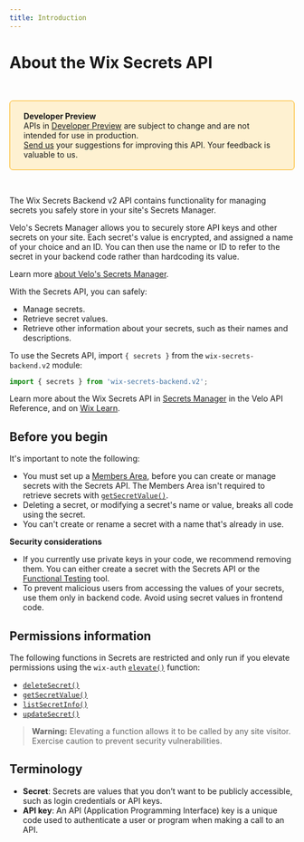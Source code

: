 ```yaml
---
title: Introduction
---
```


# About the Wix Secrets API
&nbsp;

<div style="background-color: #FEF1D1; padding: 18px 24px; border-radius: 6px; border: 1px solid #FDB10C; box-sizing: border-box; display: inline-block">
    <b>Developer Preview</b>
    <br/>
    <span>APIs in <a href="https://www.wix.com/velo/reference/api-overview/developer-preview">Developer Preview</a> are subject to change and are not intended for use in production.<br/><a href="mailto:velo-preview-feedback@wix.com">Send us</a> your suggestions for improving this API. Your feedback is valuable to us.</span>
</div>

&nbsp;
&nbsp;

The Wix Secrets Backend v2 API contains functionality for managing secrets you safely store in your site's Secrets Manager.

Velo's Secrets Manager allows you to securely store API keys and other secrets on your site. 
Each secret's value is encrypted, and assigned a name of your choice and an ID.
You can then use the name or ID to refer to the secret in your backend code rather than hardcoding its value.

Learn more [about Velo's Secrets Manager](https://support.wix.com/en/article/velo-about-the-secrets-manager).


With the Secrets API, you can safely:

- Manage secrets.
- Retrieve secret values.
- Retrieve other information about your secrets, such as their names and descriptions.

To use the Secrets API, import `{ secrets }` from the `wix-secrets-backend.v2` module:
```javascript
import { secrets } from 'wix-secrets-backend.v2';
```

Learn more about the Wix Secrets API in [Secrets Manager](/getting-started/integration-with-third-party-services_secrets-manager) in the Velo API Reference, and on [Wix Learn](https://www.wix.com/learn/online-course/coding-with-velo/velo-backend#secure-api-keys).

## Before you begin
It's important to note the following:

- You must set up a [Members Area](https://support.wix.com/en/article/site-members-adding-and-setting-up-a-members-area), before you can create or manage secrets with the Secrets API. The Members Area isn't required to retrieve secrets with [`getSecretValue()`](wix-secrets-backend-v2/secrets/getsecretvalue).
- Deleting a secret, or modifying a secret's name or value, breaks all code using the secret.
- You can't create or rename a secret with a name that's already in use.

**Security considerations**
- If you currently use private keys in your code, we recommend removing them. You can either create a secret with the Secrets API or the [Functional Testing](https://support.wix.com/en/article/velo-functional-testing-in-the-backend) tool.
- To prevent malicious users from accessing the values of your secrets, use them only in backend code. Avoid using secret values in frontend code.


## Permissions information

The following functions in Secrets are restricted and only run if you elevate permissions
using the `wix-auth` [`elevate()`](https://www.wix.com/velo/reference/wix-auth/elevate)
function:

- [`deleteSecret()`](wix-secrets-backend-v2/secrets/deletesecret)
- [`getSecretValue()`](wix-secrets-backend-v2/secrets/getsecretvalue)
- [`listSecretInfo()`](wix-secrets-backend-v2/secrets/listsecretinfo)
- [`updateSecret()`](wix-secrets-backend-v2/secrets/updatesecret)


<blockquote class='warning'>
<p>
<strong>Warning:</strong>
Elevating a function allows it to be called by any site visitor.
Exercise caution to prevent security vulnerabilities.
</p>
</blockquote>


## Terminology
- **Secret**: Secrets are values that you don’t want to be publicly accessible, such as login credentials or API keys.
- **API key**: An API (Application Programming Interface) key is a unique code used to authenticate a user or program when making a call to an API. 